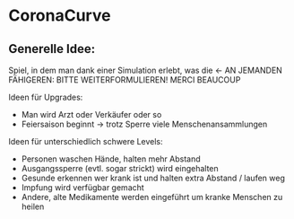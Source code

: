# CoronaCurve

Generelle Idee:
- 
Spiel, in dem man dank einer Simulation erlebt, was die <- AN JEMANDEN FÄHIGEREN: BITTE WEITERFORMULIEREN! MERCI BEAUCOUP

Ideen für Upgrades:
- Man wird Arzt oder Verkäufer oder so
- Feiersaison beginnt -> trotz Sperre viele Menschenansammlungen 



Ideen für unterschiedlich schwere Levels:
- Personen waschen Hände, halten mehr Abstand
- Ausgangssperre (evtl. sogar strickt) wird eingehalten
- Gesunde erkennen wer krank ist und halten extra Abstand / laufen weg
- Impfung wird verfügbar gemacht
- Andere, alte Medikamente werden eingeführt um kranke Menschen zu heilen
